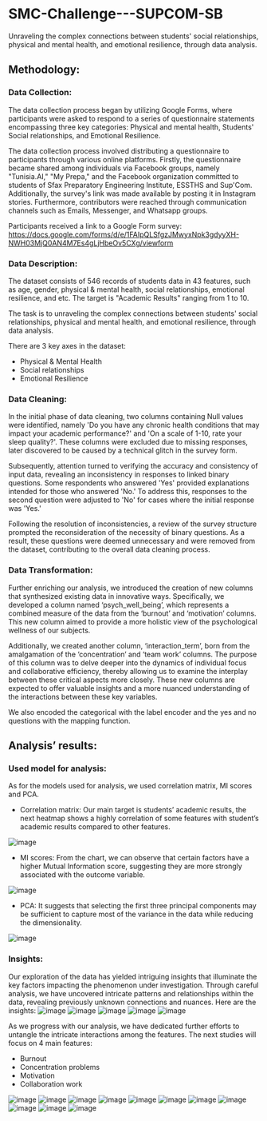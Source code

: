 # SMC-Challenge---SUPCOM-SB
Unraveling the complex connections between students' social relationships, physical and mental health, and emotional resilience, through data analysis.

## Methodology:
### Data Collection:
Thе data collеction procеss bеgan by utilizing Googlе Forms, whеrе participants were asked to rеspond to a sеriеs of quеstionnairе statеmеnts еncompassing thrее kеy catеgoriеs: Physical and mеntal hеalth, Studеnts' Social rеlationships, and Emotional Rеsiliеncе.

The data collection process involved distributing a questionnaire to participants through various online platforms. Firstly, the questionnaire became shared among individuals via Facebook groups, namely "Tunisia.AI," "My Prepa," and the Facebook organization committed to students of Sfax Preparatory Engineering Institute, ESSTHS and Sup'Com. Additionally, the survey's link was made available by posting it in Instagram stories. Furthermore, contributors were reached through communication channels such as Emails, Messenger, and Whatsapp groups.

Participants received a link to a Google Form survey: https://docs.google.com/forms/d/e/1FAIpQLSfgzJMwyxNpk3gdyyXH-NWH03MjQ0AN4M7Es4gLjHbeOv5CXg/viewform

### Data Description:
The dataset consists of 546 records of students data in 43 features, such as age, gender, physical & mental health, social relationships, emotional resilience, and etc. The target is "Academic Results" ranging from 1 to 10.

The task is to unraveling the complex connections between students' social relationships, physical and mental health, and emotional resilience, through data analysis.

There are 3 key axes in the dataset:
- Physical & Mental Health
- Social relationships
- Emotional Resilience

### Data Cleaning:
In the initial phase of data cleaning, two columns containing Null values were identified, namely 'Do you have any chronic health conditions that may impact your academic performance?' and 'On a scale of 1-10, rate your sleep quality?'. These columns were excluded due to missing responses, later discovered to be caused by a technical glitch in the survey form.

Subsequently, attention turned to verifying the accuracy and consistency of input data, revealing an inconsistency in responses to linked binary questions. Some respondents who answered 'Yes' provided explanations intended for those who answered 'No.' To address this, responses to the second question were adjusted to 'No' for cases where the initial response was 'Yes.'

Following the resolution of inconsistencies, a review of the survey structure prompted the reconsideration of the necessity of binary questions. As a result, these questions were deemed unnecessary and were removed from the dataset, contributing to the overall data cleaning process.

### Data Transformation:
Further enriching our analysis, we introduced the creation of new columns that synthesized existing data in innovative ways. Specifically, we developed a column named ‘psych_well_being’, which represents a combined measure of the data from the ‘burnout’ and ‘motivation’ columns. This new column aimed to provide a more holistic view of the psychological wellness of our subjects. 

Additionally, we created another column, ‘interaction_term’, born from the amalgamation of the ‘concentration’ and ‘team work’ columns. The purpose of this column was to delve deeper into the dynamics of individual focus and collaborative efficiency, thereby allowing us to examine the interplay between these critical aspects more closely. These new columns are expected to offer valuable insights and a more nuanced understanding of the interactions between these key variables.

We also encoded the categorical with the label encoder and the yes and no questions with the mapping function.

## Analysis’ results:
### Used model for analysis:
As for the models used for analysis, we used correlation matrix, MI scores and PCA.
- Correlation matrix:
Our main target is students’ academic results, the next heatmap shows a highly correlation of some features with student’s academic results compared to other features.

![image](https://github.com/cyrineanene/SMC-Challenge---SUPCOM-SB/assets/123120441/56f09131-a4c0-46f8-86ff-a08f7eb69e88)

- MI scores:
From the chart, we can observe that certain factors have a higher Mutual Information score, suggesting they are more strongly associated with the outcome variable.

![image](https://github.com/cyrineanene/SMC-Challenge---SUPCOM-SB/assets/123120441/65907217-6496-43ab-903e-815c5f46a678)


- PCA:
It suggests that selecting the first three principal components may be sufficient to capture most of the variance in the data while reducing the dimensionality. 


![image](https://github.com/cyrineanene/SMC-Challenge---SUPCOM-SB/assets/123120441/2ebcbc4a-b592-4ee7-897d-5ba303602aa2)

### Insights:
Our exploration of the data has yielded intriguing insights that illuminate the key factors impacting the phenomenon under investigation. Through careful analysis, we have uncovered intricate patterns and relationships within the data, revealing previously unknown connections and nuances. Here are the insights: 
![image](https://github.com/cyrineanene/SMC-Challenge---SUPCOM-SB/assets/123120441/734d6f80-22dd-4b72-b2cb-8e66a5566159)
![image](https://github.com/cyrineanene/SMC-Challenge---SUPCOM-SB/assets/123120441/e4c6c7d7-66ac-454a-bdc0-b5034ef87b46)
![image](https://github.com/cyrineanene/SMC-Challenge---SUPCOM-SB/assets/123120441/2e98270a-cfd3-4868-933c-8c03f1555e6d)
![image](https://github.com/cyrineanene/SMC-Challenge---SUPCOM-SB/assets/123120441/9c5f688b-f576-4c4e-b2e2-df6a584551c8)
![image](https://github.com/cyrineanene/SMC-Challenge---SUPCOM-SB/assets/123120441/22f09393-96c0-4c4b-ad09-15a38c33f67a)

As we progress with our analysis, we have dedicated further efforts to untangle the intricate interactions among the features. The next studies will focus on 4 main features:
- Burnout
- Concentration problems
- Motivation
- Collaboration work

![image](https://github.com/cyrineanene/SMC-Challenge---SUPCOM-SB/assets/123120441/5f146ed7-9eef-41be-93fc-8166376861f8)
![image](https://github.com/cyrineanene/SMC-Challenge---SUPCOM-SB/assets/123120441/2b1db2b2-4a91-444f-ac3a-dc9edbc16417)
![image](https://github.com/cyrineanene/SMC-Challenge---SUPCOM-SB/assets/123120441/45e03f74-7d1e-4404-99ba-f02e9567fa4d)
![image](https://github.com/cyrineanene/SMC-Challenge---SUPCOM-SB/assets/123120441/f47ed7ee-c6f1-4c6d-8b00-20bb6dc532ea)
![image](https://github.com/cyrineanene/SMC-Challenge---SUPCOM-SB/assets/123120441/03d1268e-1f4b-4b95-a43e-0403df66bf5e)
![image](https://github.com/cyrineanene/SMC-Challenge---SUPCOM-SB/assets/123120441/eb582bf8-b34f-4a0f-8c8a-3b227ae8246d)
![image](https://github.com/cyrineanene/SMC-Challenge---SUPCOM-SB/assets/123120441/d9cf181f-75d2-4f3d-ae71-19c4d7071be2)
![image](https://github.com/cyrineanene/SMC-Challenge---SUPCOM-SB/assets/123120441/5d44a04b-4f4e-4eab-be64-6f61d191a59f)
![image](https://github.com/cyrineanene/SMC-Challenge---SUPCOM-SB/assets/123120441/56115d40-749f-42e9-9b98-92401f53b63c)
![image](https://github.com/cyrineanene/SMC-Challenge---SUPCOM-SB/assets/123120441/5f375065-a07a-467f-a84e-422a80ce86d5)
![image](https://github.com/cyrineanene/SMC-Challenge---SUPCOM-SB/assets/123120441/4ce47a3e-d70e-465b-836f-fbef1bcf4fd7)






